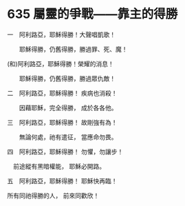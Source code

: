 # 635 屬靈的爭戰——靠主的得勝

一　阿利路亞，耶穌得勝！大聲唱凱歌！

　　耶穌得勝，仍舊得勝，勝過罪、死、魔！

(和)阿利路亞，耶穌得勝！榮耀的消息！

　　耶穌得勝，仍舊得勝，勝過眾仇敵！

二　阿利路亞，耶穌得勝！ 疾病也消殺！

　　因藉耶穌，完全得勝， 成於各各他。

三　阿利路亞，耶穌得勝！ 故剛強有為！

　　無論何處，祂有遣征， 當應命勿畏。

四　阿利路亞，耶穌得勝！ 勿懼，勿讓步！

　前途縱有黑暗權能， 耶穌必開路。

五　阿利路亞，耶穌得勝！ 耶穌快再臨！

所有同祂得勝的人， 前來同歡欣！

